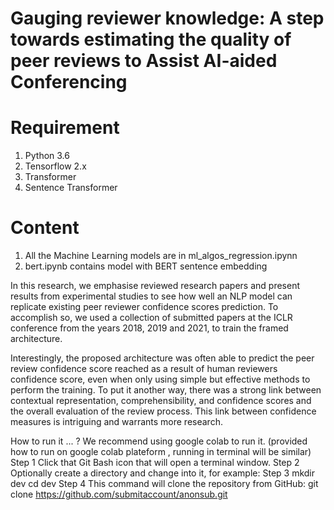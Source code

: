 # Gauging reviewer knowledge: A step towards estimating the quality of peer reviews to Assist AI-aided Conferencing


# Requirement

1. Python 3.6
2. Tensorflow 2.x
3. Transformer
4. Sentence Transformer

# Content

1. All the Machine Learning models are in ml_algos_regression.ipynn
2. bert.ipynb contains model with BERT sentence embedding

In this research, we emphasise reviewed research papers and present results from experimental studies to see how well an NLP model can replicate existing peer reviewer confidence scores prediction. To accomplish so, we used a collection of submitted papers at the ICLR conference from the years 2018, 2019 and 2021, to train the framed architecture.

Interestingly, the proposed architecture was often able to predict the peer review confidence score reached as a result of human reviewers confidence score, even when only using simple but effective methods to perform the training. To put it another way, there was a strong link between contextual representation, comprehensibility, and confidence scores and the overall evaluation of the review process. This link between confidence measures is intriguing and warrants more research. 

How to run it ... ?
We recommend using google colab to run it.
(provided how to run on google colab plateform , running in terminal will be similar)
Step 1
Click that Git Bash icon that will open a terminal window.
Step 2
Optionally create a directory and change into it, for example:
Step 3
mkdir dev
cd dev
Step 4
This command will clone the repository from GitHub:
git clone https://github.com/submitaccount/anonsub.git

